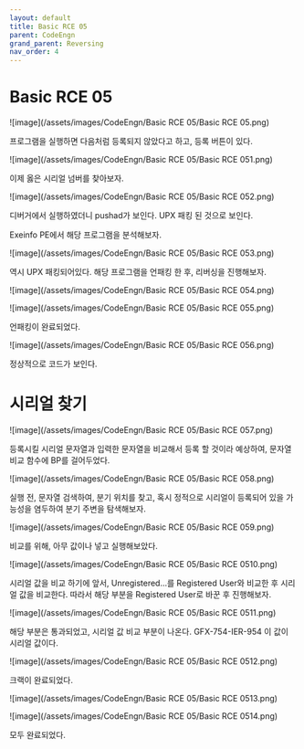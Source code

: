 ```yaml
---
layout: default
title: Basic RCE 05
parent: CodeEngn
grand_parent: Reversing
nav_order: 4
---
```


# Basic RCE 05

![image](/assets/images/CodeEngn/Basic RCE 05/Basic RCE 05.png)

프로그램을 실행하면 다음처럼 등록되지 않았다고 하고, 등록 버튼이 있다.

![image](/assets/images/CodeEngn/Basic RCE 05/Basic RCE 051.png)

이제 옳은 시리얼 넘버를 찾아보자.

![image](/assets/images/CodeEngn/Basic RCE 05/Basic RCE 052.png)

디버거에서 실행하였더니 pushad가 보인다. UPX 패킹 된 것으로 보인다.

Exeinfo PE에서 해당 프로그램을 분석해보자.

![image](/assets/images/CodeEngn/Basic RCE 05/Basic RCE 053.png)

역시 UPX 패킹되어있다. 해당 프로그램을 언패킹 한 후, 리버싱을 진행해보자.

![image](/assets/images/CodeEngn/Basic RCE 05/Basic RCE 054.png)

![image](/assets/images/CodeEngn/Basic RCE 05/Basic RCE 055.png)

언패킹이 완료되었다.

![image](/assets/images/CodeEngn/Basic RCE 05/Basic RCE 056.png)

정상적으로 코드가 보인다.

# 시리얼 찾기

![image](/assets/images/CodeEngn/Basic RCE 05/Basic RCE 057.png)

등록시킬 시리얼 문자열과 입력한 문자열을 비교해서 등록 할 것이라 예상하여, 문자열 비교 함수에 BP를 걸어두었다.

![image](/assets/images/CodeEngn/Basic RCE 05/Basic RCE 058.png)

실행 전, 문자열 검색하여, 분기 위치를 찾고, 혹시 정적으로 시리얼이 등록되어 있을 가능성을 염두하여 분기 주변을 탐색해보자.

![image](/assets/images/CodeEngn/Basic RCE 05/Basic RCE 059.png)

비교를 위해, 아무 값이나 넣고 실행해보았다.

![image](/assets/images/CodeEngn/Basic RCE 05/Basic RCE 0510.png)

시리얼 값을 비교 하기에 앞서, Unregistered...를 Registered User와 비교한 후 시리얼 값을 비교한다. 따라서 해당 부분을 Registered User로 바꾼 후 진행해보자.

![image](/assets/images/CodeEngn/Basic RCE 05/Basic RCE 0511.png)

해당 부분은 통과되었고, 시리얼 값 비교 부분이 나온다. GFX-754-IER-954 이 값이 시리얼 값이다.

![image](/assets/images/CodeEngn/Basic RCE 05/Basic RCE 0512.png)

크랙이 완료되었다.

![image](/assets/images/CodeEngn/Basic RCE 05/Basic RCE 0513.png)

![image](/assets/images/CodeEngn/Basic RCE 05/Basic RCE 0514.png)

모두 완료되었다.